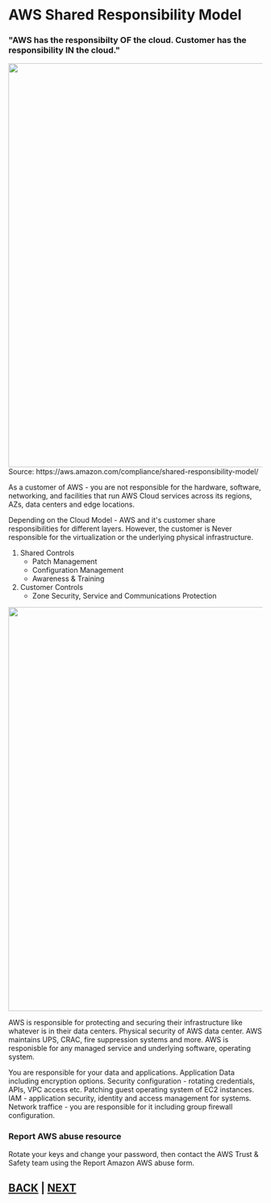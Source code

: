 # AWS Shared Responsibility Model

### "AWS has the responsibilty OF the cloud. Customer has the responsibility IN the cloud."

<img src="https://d1.awsstatic.com/security-center/Shared_Responsibility_Model_V2.59d1eccec334b366627e9295b304202faf7b899b.jpg" width="800px">
Source: https://aws.amazon.com/compliance/shared-responsibility-model/

As a customer of AWS - you are not responsible for the hardware, software, networking, and facilities that run AWS Cloud services across its regions, AZs,  data centers and edge locations.

Depending on the Cloud Model - AWS and it's customer share responsibilities for different layers. However, the customer is Never responsible for the virtualization or the underlying physical infrastructure.

1. Shared Controls
    * Patch Management
    * Configuration Management
    * Awareness & Training
1. Customer Controls
    * Zone Security, Service and Communications Protection

<img src="https://img.alicdn.com/tfs/TB1WyglO7voK1RjSZFwXXciCFXa-2305-1450.png" width="800px">


AWS is responsible for protecting and securing their infrastructure like whatever is in their data centers. Physical security of AWS data center. AWS maintains UPS, CRAC, fire suppression systems and more. AWS is responisble for any managed service and underlying software, operating system.

You are responsible for your data and applications. Application Data including encryption options. Security configuration - rotating credentials, APIs, VPC access etc. Patching guest operating system of EC2 instances. IAM - application security, identity and access management for systems. Network traffice - you are responsible for it including group firewall configuration.


### Report AWS abuse resource
Rotate your keys and change your password, then contact the AWS Trust & Safety team using the Report Amazon AWS abuse form.


##  [BACK](./05-AWS_Core_Services.md)  |  [NEXT](./03-AWS_Security_Best_Practices.md)